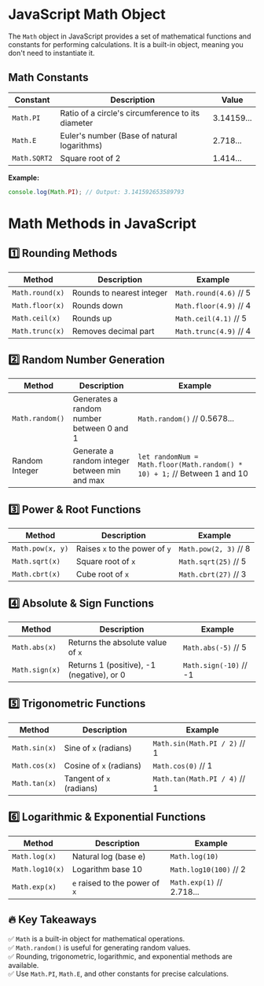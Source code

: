 # JavaScript Math Object

The `Math` object in JavaScript provides a set of mathematical functions and constants for performing calculations. It is a built-in object, meaning you don't need to instantiate it.

## Math Constants

| Constant     | Description                                          | Value            |
|--------------|------------------------------------------------------|------------------|
| `Math.PI`    | Ratio of a circle's circumference to its diameter    | 3.14159...       |
| `Math.E`     | Euler's number (Base of natural logarithms)          | 2.718...         |
| `Math.SQRT2` | Square root of 2                                    | 1.414...         |

**Example:**

```javascript
console.log(Math.PI); // Output: 3.141592653589793
```


# Math Methods in JavaScript

## 1️⃣ Rounding Methods

| Method              | Description                      | Example                       |
|---------------------|----------------------------------|-------------------------------|
| `Math.round(x)`     | Rounds to nearest integer        | `Math.round(4.6)` // 5         |
| `Math.floor(x)`     | Rounds down                      | `Math.floor(4.9)` // 4         |
| `Math.ceil(x)`      | Rounds up                        | `Math.ceil(4.1)` // 5          |
| `Math.trunc(x)`     | Removes decimal part             | `Math.trunc(4.9)` // 4         |

## 2️⃣ Random Number Generation

| Method               | Description                                      | Example                                                      |
|----------------------|--------------------------------------------------|--------------------------------------------------------------|
| `Math.random()`      | Generates a random number between 0 and 1       | `Math.random()` // 0.5678...                                 |
| Random Integer       | Generate a random integer between min and max   | `let randomNum = Math.floor(Math.random() * 10) + 1;` // Between 1 and 10 |

## 3️⃣ Power & Root Functions

| Method              | Description                         | Example                           |
|---------------------|-------------------------------------|-----------------------------------|
| `Math.pow(x, y)`    | Raises `x` to the power of `y`      | `Math.pow(2, 3)` // 8             |
| `Math.sqrt(x)`      | Square root of `x`                  | `Math.sqrt(25)` // 5              |
| `Math.cbrt(x)`      | Cube root of `x`                    | `Math.cbrt(27)` // 3              |

## 4️⃣ Absolute & Sign Functions

| Method              | Description                              | Example                       |
|---------------------|------------------------------------------|-------------------------------|
| `Math.abs(x)`       | Returns the absolute value of `x`        | `Math.abs(-5)` // 5            |
| `Math.sign(x)`      | Returns 1 (positive), -1 (negative), or 0| `Math.sign(-10)` // -1         |

## 5️⃣ Trigonometric Functions

| Method              | Description                      | Example                           |
|---------------------|----------------------------------|-----------------------------------|
| `Math.sin(x)`       | Sine of `x` (radians)           | `Math.sin(Math.PI / 2)` // 1      |
| `Math.cos(x)`       | Cosine of `x` (radians)         | `Math.cos(0)` // 1                |
| `Math.tan(x)`       | Tangent of `x` (radians)        | `Math.tan(Math.PI / 4)` // 1      |

## 6️⃣ Logarithmic & Exponential Functions

| Method              | Description                        | Example                           |
|---------------------|------------------------------------|-----------------------------------|
| `Math.log(x)`       | Natural log (base e)               | `Math.log(10)`                    |
| `Math.log10(x)`     | Logarithm base 10                  | `Math.log10(100)` // 2            |
| `Math.exp(x)`       | `e` raised to the power of `x`     | `Math.exp(1)` // 2.718...         |

## 🔥 Key Takeaways

✅ `Math` is a built-in object for mathematical operations.  
✅ `Math.random()` is useful for generating random values.  
✅ Rounding, trigonometric, logarithmic, and exponential methods are available.  
✅ Use `Math.PI`, `Math.E`, and other constants for precise calculations.
